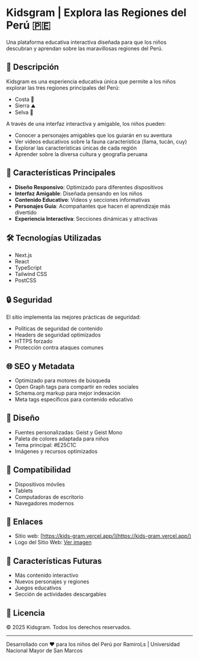 # Kidsgram | Explora las Regiones del Perú 🇵🇪

Una plataforma educativa interactiva diseñada para que los niños descubran y aprendan sobre las maravillosas regiones del Perú.

## 🎯 Descripción

Kidsgram es una experiencia educativa única que permite a los niños explorar las tres regiones principales del Perú:
- Costa 🌊
- Sierra ⛰️
- Selva 🌴

A través de una interfaz interactiva y amigable, los niños pueden:
- Conocer a personajes amigables que los guiarán en su aventura
- Ver videos educativos sobre la fauna característica (llama, tucán, cuy)
- Explorar las características únicas de cada región
- Aprender sobre la diversa cultura y geografía peruana

## 🚀 Características Principales

- **Diseño Responsivo**: Optimizado para diferentes dispositivos
- **Interfaz Amigable**: Diseñada pensando en los niños
- **Contenido Educativo**: Videos y secciones informativas
- **Personajes Guía**: Acompañantes que hacen el aprendizaje más divertido
- **Experiencia Interactiva**: Secciones dinámicas y atractivas

## 🛠️ Tecnologías Utilizadas

- Next.js
- React
- TypeScript
- Tailwind CSS
- PostCSS

## 🔒 Seguridad

El sitio implementa las mejores prácticas de seguridad:
- Políticas de seguridad de contenido
- Headers de seguridad optimizados
- HTTPS forzado
- Protección contra ataques comunes

## 🌐 SEO y Metadata

- Optimizado para motores de búsqueda
- Open Graph tags para compartir en redes sociales
- Schema.org markup para mejor indexación
- Meta tags específicos para contenido educativo

## 🎨 Diseño

- Fuentes personalizadas: Geist y Geist Mono
- Paleta de colores adaptada para niños
- Tema principal: #E25C1C
- Imágenes y recursos optimizados

## 📱 Compatibilidad

- Dispositivos móviles
- Tablets
- Computadoras de escritorio
- Navegadores modernos

## 🔗 Enlaces

- Sitio web: [https://kids-gram.vercel.app/](https://kids-gram.vercel.app/)
- Logo del Sitio Web: [Ver imagen](https://kids-gram.vercel.app/logo.png)

## 🌟 Características Futuras

- Más contenido interactivo
- Nuevos personajes y regiones
- Juegos educativos
- Sección de actividades descargables

## 📝 Licencia

© 2025 Kidsgram. Todos los derechos reservados.

---

Desarrollado con ❤️ para los niños del Perú por RamiroLs | Universidad Nacional Mayor de San Marcos
